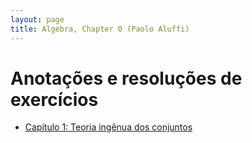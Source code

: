 ```yaml
---
layout: page
title: Algebra, Chapter 0 (Paolo Aluffi)
---
```


# Anotações e resoluções de exercícios

* [Capítulo 1: Teoria ingênua dos conjuntos](capitulo-1)
